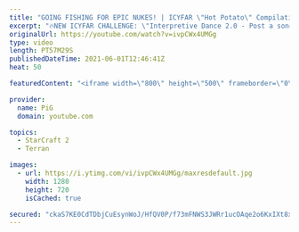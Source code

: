 ```yaml
---
title: "GOING FISHING FOR EPIC NUKES! | ICYFAR \"Hot Potato\" Compilation"
excerpt: "🔥NEW ICYFAR CHALLENGE: \"Interpretive Dance 2.0 - Post a song name at the start of the game and use a strategy inspired by the song! Send submissions to eonblu95@gmail.com as attachment AND only ICYFAR as the subject. Max 1 replay per person. Latest submission is on the 24th April.  0:00 Game 1 22:06"
originalUrl: https://youtube.com/watch?v=ivpCWx4UMGg
type: video
length: PT57M29S
publishedDateTime: 2021-06-01T12:46:41Z
heat: 50

featuredContent: "<iframe width=\"800\" height=\"500\" frameborder=\"0\" src=\"https://www.youtube.com/embed/ivpCWx4UMGg\" allow=\"accelerometer; autoplay; encrypted-media; gyroscope; picture-in-picture\" allowfullscreen></iframe>"

provider:
  name: PiG
  domain: youtube.com

topics:
  - StarCraft 2
  - Terran

images:
  - url: https://i.ytimg.com/vi/ivpCWx4UMGg/maxresdefault.jpg
    width: 1280
    height: 720
    isCached: true

secured: "ckaS7KE0CdTDbjCuEsynWoJ/HfQV0P/f73mFNWS3JWRr1ucOAqe2o6KxIXt8xvG7hTfC2eW83Zw48TGEf+5rB+CitYIxaAKL/Y3giM9zLxKczSJ19on9vOTJPFXhgktOWf58p97qRcCshoKC3e/kJ6/0P1BKUkOGQjXoDqFSJWcG9kfNbSWKAy37yMTMBv8l93uNeDQmAK9aaWeCwsU/+G5mOi3NrUYiniRPoYJmPuLZvyoZaZahj93yzTWp1xPBxVJRhETe3c5ubsyt+YwOI4wOdqnVYu1qZrFMOHMkHKWoS4/eueU+EOrdoU8WT+8Gdyh+f49a7dit/WGkf8tNzIkh4zT87n094ZItGqaVNQl4SgETvIwZD62CM6rDU9mCvVvFrXhvZLk1PS+jgrVF6RloOEDmSQoW1zeVU2QIVpE=;jnES3bS0HsOlerFFy9vZug=="
---
```


